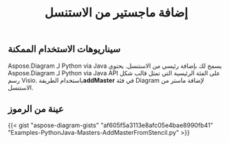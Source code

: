 ﻿---
title: إضافة ماجستير من الاستنسل
type: docs
weight: 30
url: /ar/python-java/add-master-from-stencil/
description: يشرح هذا القسم كيفية إضافة عنصر رئيسي من الاستنسل
---
## **سيناريوهات الاستخدام الممكنة**

 Aspose.Diagram لـ Python via Java يسمح لك بإضافة رئيسي من الاستنسل.
يحتوي Aspose.Diagram لـ Python via Java API على الفئة الرئيسية التي تمثل قالب شكل رسم Visio.
باستخدام الطريقة**addMaster** في فئة Diagram لإضافة ماستر من الاستنسل.

## **عينة من الرموز**
{{< gist "aspose-diagram-gists" "af605f5a3113e8afc05e4bae8990fb41" "Examples-PythonJava-Masters-AddMasterFromStencil.py" >}}
